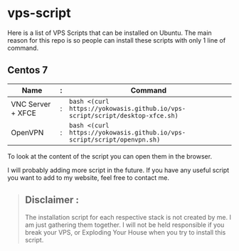 # vps-script

Here is a list of VPS Scripts that can be installed on Ubuntu. The main reason for this repo is so people can install these scripts with only 1 line of command.

## Centos 7

| Name              | :   | Command                                                              |
| ----------------- | --- | -------------------------------------------------------------------- |
| VNC Server + XFCE | :   | `bash <(curl https://yokowasis.github.io/vps-script/script/desktop-xfce.sh)` |
| OpenVPN           | :   | `bash <(curl https://yokowasis.github.io/vps-script/script/openvpn.sh)`      |

To look at the content of the script you can open them in the browser.

I will probably adding more script in the future. If you have any useful script you want to add to my website, feel free to contact me.

> ## Disclaimer :
>
> The installation script for each respective stack is not created by me. I am just gathering them together. I will not be held responsible if you break your VPS, or Exploding Your House when you try to install this script.
